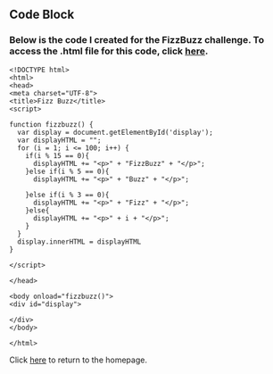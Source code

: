 ## Code Block

### Below is the code I created for the FizzBuzz challenge. To access the .html file for this code, click [here](fizzbuzz.html).

    <!DOCTYPE html>
    <html>
    <head>
    <meta charset="UTF-8">
    <title>Fizz Buzz</title>
    <script>

    function fizzbuzz() {
      var display = document.getElementById('display');
      var displayHTML = "";
      for (i = 1; i <= 100; i++) {
        if(i % 15 == 0){
          displayHTML += "<p>" + "FizzBuzz" + "</p>";
        }else if(i % 5 == 0){
          displayHTML += "<p>" + "Buzz" + "</p>";

        }else if(i % 3 == 0){
          displayHTML += "<p>" + "Fizz" + "</p>";
        }else{
          displayHTML += "<p>" + i + "</p>";
        }
      }
      display.innerHTML = displayHTML
    }

    </script>

    </head>

    <body onload="fizzbuzz()">
    <div id="display">

    </div>
    </body>

    </html>
    
Click [here](README.md) to return to the homepage.
